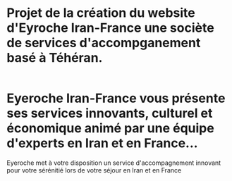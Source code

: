 # Projet de la création du website d'Eyroche Iran-France une sociète de services d'accompganement basé à Téhéran.
![]()

# Eyeroche Iran-France vous présente ses services innovants, culturel et économique animé par une équipe d'experts en Iran et en France... 
Eyeroche met à votre disposition un service d'accompagnement innovant pour votre sérénitié lors de votre séjour en Iran et en France

